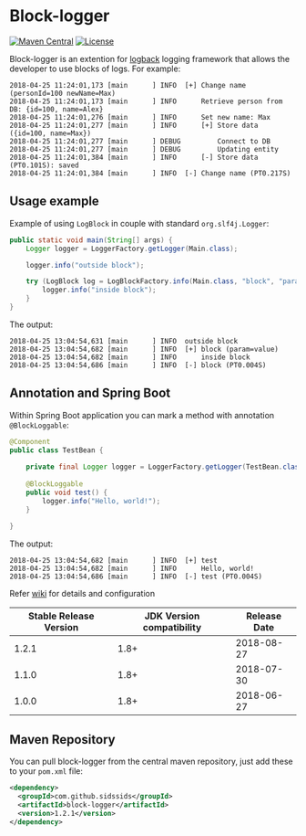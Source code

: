 # Block-logger
[![Maven Central](https://maven-badges.herokuapp.com/maven-central/com.github.sidssids/block-logger/badge.svg)](https://maven-badges.herokuapp.com/maven-central/com.github.sidssids/block-logger)
[![License](https://img.shields.io/github/license/sidssids/block-logger.svg)](https://opensource.org/licenses/MIT)

Block-logger is an extention for [logback](https://logback.qos.ch) logging framework that allows the developer to use blocks of logs. For example:
```
2018-04-25 11:24:01,173 [main      ] INFO  [+] Change name (personId=100 newName=Max)
2018-04-25 11:24:01,173 [main      ] INFO      Retrieve person from DB: {id=100, name=Alex}
2018-04-25 11:24:01,276 [main      ] INFO      Set new name: Max
2018-04-25 11:24:01,277 [main      ] INFO      [+] Store data ({id=100, name=Max})
2018-04-25 11:24:01,277 [main      ] DEBUG         Connect to DB
2018-04-25 11:24:01,277 [main      ] DEBUG         Updating entity
2018-04-25 11:24:01,384 [main      ] INFO      [-] Store data (PT0.101S): saved
2018-04-25 11:24:01,384 [main      ] INFO  [-] Change name (PT0.217S)
```
## Usage example
Example of using `LogBlock` in couple with standard `org.slf4j.Logger`:
```java
public static void main(String[] args) {
    Logger logger = LoggerFactory.getLogger(Main.class);               // slf4 logger

    logger.info("outside block");

    try (LogBlock log = LogBlockFactory.info(Main.class, "block", "param=%s", "value")) { // start block
        logger.info("inside block");                                   // use slf4 logger inside the block
    }                                                                  // LogBlock is autoclosable
}
```
The output:
```
2018-04-25 13:04:54,631 [main      ] INFO  outside block
2018-04-25 13:04:54,682 [main      ] INFO  [+] block (param=value)
2018-04-25 13:04:54,682 [main      ] INFO      inside block
2018-04-25 13:04:54,686 [main      ] INFO  [-] block (PT0.004S)
```
## Annotation and Spring Boot

Within Spring Boot application you can mark a method with annotation `@BlockLoggable`:
```java
@Component
public class TestBean {
    
    private final Logger logger = LoggerFactory.getLogger(TestBean.class);
    
    @BlockLoggable
    public void test() {
        logger.info("Hello, world!");
    }
    
}
```
The output:
```
2018-04-25 13:04:54,682 [main      ] INFO  [+] test
2018-04-25 13:04:54,682 [main      ] INFO      Hello, world!
2018-04-25 13:04:54,686 [main      ] INFO  [-] test (PT0.004S)
```
 
Refer [wiki](https://github.com/SIDSSIDS/block-logger/wiki) for details and configuration

| Stable Release Version | JDK Version compatibility | Release Date |
| ------------- | ------------- | ------------|
| 1.2.1  | 1.8+ | 2018-08-27 |
| 1.1.0  | 1.8+ | 2018-07-30 |
| 1.0.0  | 1.8+ | 2018-06-27 |

## Maven Repository
You can pull block-logger from the central maven repository, just add these to your `pom.xml` file:
```xml
<dependency>
  <groupId>com.github.sidssids</groupId>
  <artifactId>block-logger</artifactId>
  <version>1.2.1</version>
</dependency>
```
